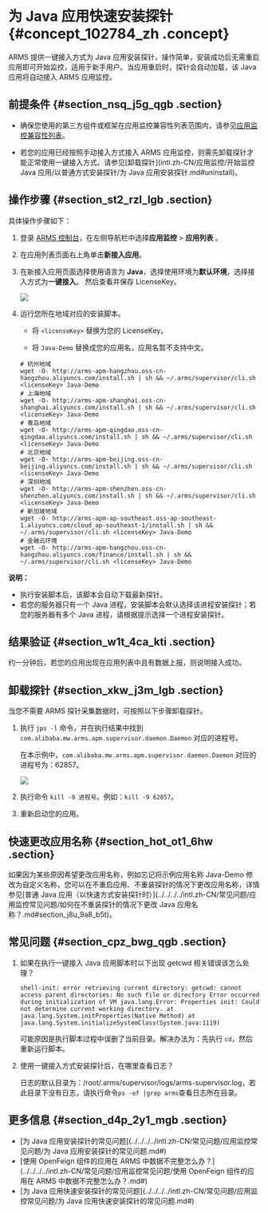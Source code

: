 # 为 Java 应用快速安装探针 {#concept_102784_zh .concept}

ARMS 提供一键接入方式为 Java 应用安装探针，操作简单，安装成功后无需重启应用即可开始监控，适用于新手用户。当应用重启时，探针会自动加载，该 Java 应用将自动接入 ARMS 应用监控。

## 前提条件 {#section_nsq_j5g_qgb .section}

-   确保您使用的第三方组件或框架在应用监控兼容性列表范围内，请参见[应用监控兼容性列表](intl.zh-CN/应用监控/参考信息/应用监控兼容性列表.md#)。

-   若您的应用已经按照手动接入方式接入 ARMS 应用监控，则需先卸载探针才能正常使用一键接入方式。请参见[卸载探针](intl.zh-CN/应用监控/开始监控 Java 应用/以普通方式安装探针/为 Java 应用安装探针.md#uninstall)。

## 操作步骤 {#section_st2_rzl_lgb .section}

具体操作步骤如下：

1.  登录 [ARMS 控制台](https://arms-ap-southeast-1.console.aliyun.com/#/home)，在左侧导航栏中选择**应用监控** \> **应用列表** 。
2.  在应用列表页面右上角单击**新接入应用**。
3.  在新接入应用页面选择使用语言为 **Java**，选择使用环境为**默认环境**，选择接入方式为**一键接入**。 然后查看并保存 LicenseKey。

    ![](http://static-aliyun-doc.oss-cn-hangzhou.aliyuncs.com/assets/img/152233/156655930644367_zh-CN.png)

4.  运行您所在地域对应的安装脚本。

    -   将 `<licenseKey>` 替换为您的 LicenseKey。

    -   将 `Java-Demo` 替换成您的应用名，应用名暂不支持中文。

    ``` {#codeblock_e0k_zh6_8rv}
    # 杭州地域
    wget -O- http://arms-apm-hangzhou.oss-cn-hangzhou.aliyuncs.com/install.sh | sh && ~/.arms/supervisor/cli.sh <licenseKey> Java-Demo
    # 上海地域
    wget -O- http://arms-apm-shanghai.oss-cn-shanghai.aliyuncs.com/install.sh | sh && ~/.arms/supervisor/cli.sh <licenseKey> Java-Demo
    # 青岛地域
    wget -O- http://arms-apm-qingdao.oss-cn-qingdao.aliyuncs.com/install.sh | sh && ~/.arms/supervisor/cli.sh <licenseKey> Java-Demo
    # 北京地域
    wget -O- http://arms-apm-beijing.oss-cn-beijing.aliyuncs.com/install.sh | sh && ~/.arms/supervisor/cli.sh <licenseKey> Java-Demo
    # 深圳地域
    wget -O- http://arms-apm-shenzhen.oss-cn-shenzhen.aliyuncs.com/install.sh | sh && ~/.arms/supervisor/cli.sh <licenseKey> Java-Demo
    # 新加坡地域
    wget -O- http://arms-apm-ap-southeast.oss-ap-southeast-1.aliyuncs.com/cloud_ap-southeast-1/install.sh | sh && ~/.arms/supervisor/cli.sh <licenseKey> Java-Demo
    # 金融云环境
    wget -O- http://arms-apm-hangzhou.oss-cn-hangzhou.aliyuncs.com/finance/install.sh | sh && ~/.arms/supervisor/cli.sh <licenseKey> Java-Demo
    ```


**说明：** 

-   执行安装脚本后，该脚本会自动下载最新探针。
-   若您的服务器只有一个 Java 进程，安装脚本会默认选择该进程安装探针；若您的服务器有多个 Java 进程，请根据提示选择一个进程安装探针。

## 结果验证 {#section_w1t_4ca_kti .section}

约一分钟后，若您的应用出现在应用列表中且有数据上报，则说明接入成功。

## 卸载探针 {#section_xkw_j3m_lgb .section}

当您不需要 ARMS 探针采集数据时，可按照以下步骤卸载探针。

1.  执行 `jps -l` 命令，并在执行结果中找到 `com.alibaba.mw.arms.apm.supervisor.daemon.Daemon` 对应的进程号。

    在本示例中，`com.alibaba.mw.arms.apm.supervisor.daemon.Daemon` 对应的进程号为：62857。

    ![](http://static-aliyun-doc.oss-cn-hangzhou.aliyuncs.com/assets/img/152233/156655930843111_zh-CN.png)

2.  执行命令 `kill -9 进程号`。例如：`kill -9 62857`。
3.  重新启动您的应用。

## 快速更改应用名称 {#section_hot_ot1_6hw .section}

如果因为某些原因希望更改应用名称，例如忘记将示例应用名称 Java-Demo 修改为自定义名称，您可以在不重启应用、不重装探针的情况下更改应用名称，详情参见[普通 Java 应用（以快速方式安装探针时）](../../../../intl.zh-CN/常见问题/应用监控常见问题/如何在不重装探针的情况下更改 Java 应用名称？.md#section_j8u_9a8_b5t)。

## 常见问题 {#section_cpz_bwg_qgb .section}

1.  如果在执行一键接入 Java 应用脚本时以下出现 getcwd 相关错误该怎么处理？

    ``` {#codeblock_i3b_z7v_5k2}
    shell-init: error retrieving current directory: getcwd: cannot access parent directories: No such file or directory Error occurred during initialization of VM java.lang.Error: Properties init: Could not determine current working directory. at java.lang.System.initProperties(Native Method) at java.lang.System.initializeSystemClass(System.java:1119)
    ```

    可能原因是执行脚本过程中误删了当前目录。解决办法为：先执行 `cd`，然后重新运行脚本。

2.  使用一键接入方式安装探针后，在哪里查看日志？

    日志的默认目录为：/root/.arms/supervisor/logs/arms-supervisor.log，若此目录下没有日志，请执行命令`ps -ef |grep arms`查看日志所在目录。


## 更多信息 {#section_d4p_2y1_mgb .section}

-   [为 Java 应用安装探针的常见问题](../../../../intl.zh-CN/常见问题/应用监控常见问题/为 Java 应用安装探针的常见问题.md#)
-   [使用 OpenFeign 组件的应用在 ARMS 中数据不完整怎么办？](../../../../intl.zh-CN/常见问题/应用监控常见问题/使用 OpenFeign 组件的应用在 ARMS 中数据不完整怎么办？.md#)
-   [为 Java 应用快速安装探针的常见问题](../../../../intl.zh-CN/常见问题/应用监控常见问题/为 Java 应用快速安装探针的常见问题.md#)

